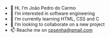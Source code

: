 - 👋 Hi, I’m João Pedro do Carmo 
- 👀 I’m interested in software engineering
- 🌱 I’m currently learning HTML, CSS and C
- 💞️ I’m looking to collaborate on a new project
- 📫 Reache me on cpsenha@gmail.com

<!---
JoaoGW/JoaoGW is a ✨ special ✨ repository because its `README.md` (this file) appears on your GitHub profile.
You can click the Preview link to take a look at your changes.
--->
